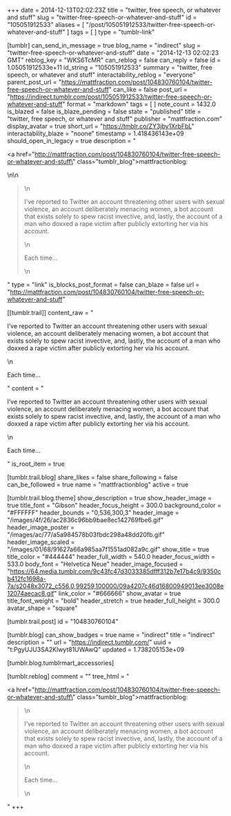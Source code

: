 +++
date = 2014-12-13T02:02:23Z
title = "twitter, free speech, or whatever and stuff"
slug = "twitter-free-speech-or-whatever-and-stuff"
id = "105051912533"
aliases = [ "/post/105051912533/twitter-free-speech-or-whatever-and-stuff" ]
tags = [ ]
type = "tumblr-link"

[tumblr]
can_send_in_message = true
blog_name = "indirect"
slug = "twitter-free-speech-or-whatever-and-stuff"
date = "2014-12-13 02:02:23 GMT"
reblog_key = "WKS6TcMR"
can_reblog = false
can_reply = false
id = 1.05051912533e+11
id_string = "105051912533"
summary = "twitter, free speech, or whatever and stuff"
interactability_reblog = "everyone"
parent_post_url = "https://mattfraction.com/post/104830760104/twitter-free-speech-or-whatever-and-stuff"
can_like = false
post_url = "https://indirect.tumblr.com/post/105051912533/twitter-free-speech-or-whatever-and-stuff"
format = "markdown"
tags = [ ]
note_count = 1432.0
is_blazed = false
is_blaze_pending = false
state = "published"
title = "twitter, free speech, or whatever and stuff"
publisher = "mattfraction.com"
display_avatar = true
short_url = "https://tmblr.co/ZY3jby1XrbFbL"
interactability_blaze = "noone"
timestamp = 1.418436143e+09
should_open_in_legacy = true
description = "<p><a href=\"http://mattfraction.com/post/104830760104/twitter-free-speech-or-whatever-and-stuff\" class=\"tumblr_blog\">mattfractionblog</a>:</p>\n\n<blockquote>\n<p>I’ve reported to Twitter an account threatening other users with sexual violence, an account deliberately menacing women, a bot account that exists solely to spew racist invective, and, lastly, the account of a man who doxxed a rape victim after publicly extorting her via his account.</p>\n<p>Each time&hellip;</p>\n</blockquote>"
type = "link"
is_blocks_post_format = false
can_blaze = false
url = "http://mattfraction.com/post/104830760104/twitter-free-speech-or-whatever-and-stuff"

[[tumblr.trail]]
content_raw = "<p>I’ve reported to Twitter an account threatening other users with sexual violence, an account deliberately menacing women, a bot account that exists solely to spew racist invective, and, lastly, the account of a man who doxxed a rape victim after publicly extorting her via his account.</p>\n<p>Each time…</p>"
content = "<p>I&rsquo;ve reported to Twitter an account threatening other users with sexual violence, an account deliberately menacing women, a bot account that exists solely to spew racist invective, and, lastly, the account of a man who doxxed a rape victim after publicly extorting her via his account.</p>\n<p>Each time&hellip;</p>"
is_root_item = true

[tumblr.trail.blog]
share_likes = false
share_following = false
can_be_followed = true
name = "mattfractionblog"
active = true

[tumblr.trail.blog.theme]
show_description = true
show_header_image = true
title_font = "Gibson"
header_focus_height = 300.0
background_color = "#FFFFFF"
header_bounds = "0,536,300,3"
header_image = "/images/4f/26/ac2836c96bb9bae8ec142769fbe6.gif"
header_image_poster = "/images/ac/77/a5a984578b03fbdc298a48dd20fb.gif"
header_image_scaled = "/images/01/68/91627a66a985aa7f1551ad082a9c.gif"
show_title = true
title_color = "#444444"
header_full_width = 540.0
header_focus_width = 533.0
body_font = "Helvetica Neue"
header_image_focused = "https://64.media.tumblr.com/9c43fc47d3033385dfff312b7e17b4c9/9350cb412fc1698a-7a/s2048x3072_c556,0,99259,100000/09a4207c46d16800949013ee3008e12074aecac8.gif"
link_color = "#666666"
show_avatar = true
title_font_weight = "bold"
header_stretch = true
header_full_height = 300.0
avatar_shape = "square"

[tumblr.trail.post]
id = "104830760104"

[tumblr.blog]
can_show_badges = true
name = "indirect"
title = "indirect"
description = ""
url = "https://indirect.tumblr.com/"
uuid = "t:PgyUJU3SA2Klwyt81UWAwQ"
updated = 1.738205153e+09

[tumblr.blog.tumblrmart_accessories]

[tumblr.reblog]
comment = ""
tree_html = "<p><a href=\"http://mattfraction.com/post/104830760104/twitter-free-speech-or-whatever-and-stuff\" class=\"tumblr_blog\">mattfractionblog</a>:</p><blockquote>\n<p>I’ve reported to Twitter an account threatening other users with sexual violence, an account deliberately menacing women, a bot account that exists solely to spew racist invective, and, lastly, the account of a man who doxxed a rape victim after publicly extorting her via his account.</p>\n<p>Each time…</p>\n</blockquote>"
+++

